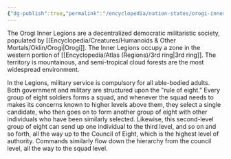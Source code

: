 ```yaml
---
{"dg-publish":true,"permalink":"/encyclopedia/nation-states/orogi-inner-legions/"}
---
```


The Orogi Inner Legions are a decentralized democratic militaristic society, populated by [[Encyclopedia/Creatures/Humanoids & Other Mortals/Oklin/Orogi\|Orogi]]. The Inner Legions occupy a zone in the western portion of [[Encyclopedia/Atlas (Regions)/3rd ring\|3rd ring]].  The territory is mountainous, and semi-tropical cloud forests are the most widespread environment.

In the Legions, military service is compulsory for all able-bodied adults. Both government and military are structured upon the "rule of eight." Every group of eight soldiers forms a squad, and whenever the squad needs to makes its concerns known to higher levels above them, they select a single candidate, who then goes on to form another group of eight with other individuals who have been similarly selected. Likewise, this second-level group of eight can send up one individual to the third level, and so on and so forth, all the way up to the Council of Eight, which is the highest level of authority. Commands similarly flow down the hierarchy from the council level, all the way to the squad level.